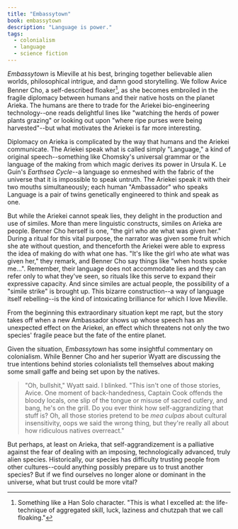 ```yaml
---
title: "Embassytown"
book: embassytown
description: "Language is power."
tags:
  - colonialism
  - language
  - science fiction
---
```


*Embassytown* is Mieville at his best, bringing together believable alien worlds, philosophical intrigue, and damn good storytelling. We follow Avice Benner Cho, a self-described floaker[^1], as she becomes embroiled in the fragile diplomacy between humans and their native hosts on the planet Arieka. The humans are there to trade for the Ariekei bio-engineering technology--one reads delightful lines like "watching the herds of power plants grazing" or looking out upon "where ripe purses were being harvested"--but what motivates the Ariekei is far more interesting.

Diplomacy on Arieka is complicated by the way that humans and the Ariekei communicate. The Ariekei speak what is called simply "Language," a kind of original speech--something like Chomsky's universal grammar or the language of the making from which magic derives its power in Ursula K. Le Guin's *Earthsea Cycle*--a language so enmeshed with the fabric of the universe that it is impossible to speak untruth. The Ariekei speak it with their two mouths simultaneously; each human "Ambassador" who speaks Language is a pair of twins genetically engineered to think and speak as one.

But while the Ariekei cannot speak lies, they delight in the production and use of similes. More than mere linguistic constructs, similes on Arieka are people. Benner Cho herself is one, "the girl who ate what was given her." During a ritual for this vital purpose, the narrator was given some fruit which she ate without question, and thenceforth the Ariekei were able to express the idea of making do with what one has. "It's like the girl who ate what was given her," they remark, and Benner Cho say things like "when hosts spoke me…". Remember, their language does not accommodate lies and they can refer only to what they've seen, so rituals like this serve to expand their expressive capacity. And since similes are actual people, the possibility of a "simile strike" is brought up. This bizarre construction--a way of language itself rebelling--is the kind of intoxicating brilliance for which I love Mieville.

From the beginning this extraordinary situation kept me rapt, but the story takes off when a new Ambassador shows up whose speech has an unexpected effect on the Ariekei, an effect which threatens not only the two species' fragile peace but the fate of the entire planet.

Given the situation, *Embassytown* has some insightful commentary on colonialism. While Benner Cho and her superior Wyatt are discussing the true intentions behind stories colonialists tell themselves about making some small gaffe and being set upon by the natives.

> "Oh, bullshit," Wyatt said. I blinked. "This isn't one of those stories, Avice. One moment of back-handedness, Captain Cook offends the bloody locals, one slip of the tongue or misuse of sacred cutlery, and bang, he's on the grill. Do you ever think how self-aggrandizing that stuff is? Oh, all those stories pretend to be *mea culpas* about cultural insensitivity, oops we said the wrong thing, but they're really all about how ridiculous natives overreact."

But perhaps, at least on Arieka, that self-aggrandizement is a palliative against the fear of dealing with an imposing, technologically advanced, truly alien species. Historically, our species has difficulty trusting people from other cultures--could anything possibly prepare us to trust another species? But if we find ourselves no longer alone or dominant in the universe, what but trust could be more vital?

[^1]: Something like a Han Solo character. "This is what I excelled at: the life-technique of aggregated skill, luck, laziness and chutzpah that we call floaking."